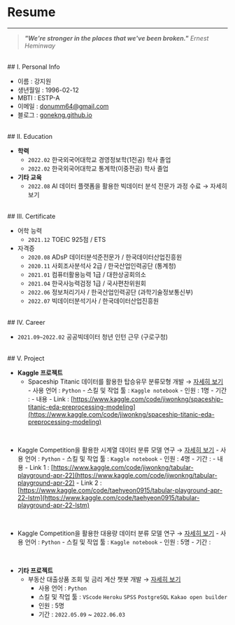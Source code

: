# Resume
---
<aside>

> ***"We're stronger in the places that we've been broken."***
> *Ernest Heminway*

</aside>

<br>
## I. Personal Info

- 이름 : 강지원
- 생년월일 : 1996-02-12
- MBTI : ESTP-A
- 이메일 : donumm64@gmail.com
- 블로그 : [gonekng.github.io](http://gonekng.github.io)

<br>
## II. Education

- **학력**
    - `2022.02` 한국외국어대학교 경영정보학(1전공) 학사 졸업
    - `2022.02` 한국외국어대학교 통계학(이중전공) 학사 졸업
- **기타 교육**
    - `2022.08`  AI 데이터 플랫폼을 활용한 빅데이터 분석 전문가 과정 수료 → 자세히 보기

<br>
## III. Certificate

- 어학 능력
    - `2021.12` TOEIC 925점 / ETS
- 자격증
    - `2020.08` ADsP 데이터분석준전문가 / 한국데이터산업진흥원
    - `2020.11` 사회조사분석사 2급 / 한국산업인력공단 (통계청)
    - `2021.01` 컴퓨터활용능력 1급 / 대한상공회의소
    - `2021.04` 한국사능력검정 1급 / 국사편찬위원회
    - `2022.06` 정보처리기사 / 한국산업인력공단 (과학기술정보통신부)
    - `2022.07` 빅데이터분석기사 / 한국데이터산업진흥원

<br>
## IV.  Career

- `2021.09~2022.02` 공공빅데이터 청년 인턴 근무 (구로구청)

<br>
## V. Project

- **Kaggle 프로젝트**
  - Spaceship Titanic 데이터를 활용한 탑승유무 분류모형 개발 → [자세히 보기](https://github.com/gonekng/Kaggle_Project/tree/main/Spaceship%20Titanic)
        - 사용 언어 : `Python`
        - 스킬 및 작업 툴 : `Kaggle notebook`
        - 인원 : 1명
        - 기간 :
        - 내용
            - Link : [https://www.kaggle.com/code/jiwonkng/spaceship-titanic-eda-preprocessing-modeling](https://www.kaggle.com/code/jiwonkng/spaceship-titanic-eda-preprocessing-modeling)
<br>

  - Kaggle Competition을 활용한 시계열 데이터 분류 모델 연구 → [자세히 보기](https://github.com/gonekng/Kaggle_Project/tree/main/TPS_Apr22)
        - 사용 언어 : `Python`
        - 스킬 및 작업 툴 : `Kaggle notebook`
        - 인원 : 4명
        - 기간 :
        - 내용
            - Link 1 : [https://www.kaggle.com/code/jiwonkng/tabular-playground-apr-22](https://www.kaggle.com/code/jiwonkng/tabular-playground-apr-22)
            - Link 2 : [https://www.kaggle.com/code/taehyeon0915/tabular-playground-apr-22-lstm](https://www.kaggle.com/code/taehyeon0915/tabular-playground-apr-22-lstm)
<br>

  - Kaggle Competition을 활용한 대용량 데이터 분류 모델 연구 → [자세히 보기](https://github.com/gonekng/Kaggle_Project/tree/main/AMEX_2022)
        - 사용 언어 : `Python`
        - 스킬 및 작업 툴 : `Kaggle notebook`
        - 인원 : 5명
        - 기간 :
<br>

- **기타 프로젝트**
    - 부동산 대출상품 조회 및 금리 계산 챗봇 개발 → [자세히 보기](https://github.com/gonekng/zipflix-home)
        - 사용 언어 : `Python`
        - 스킬 및 작업 툴 : `VScode` `Heroku` `SPSS` `PostgreSQL` `Kakao open builder`
        - 인원 : 5명
        - 기간 : `2022.05.09` ~ `2022.06.03`
